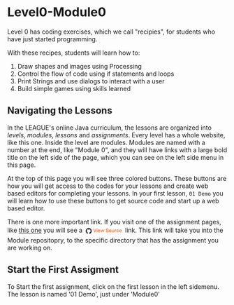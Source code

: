 # Level0-Module0

Level 0 has coding exercises, which we call "recipies", for students who have just started programming. 

With these recipes, students will learn how to:

1. Draw shapes and images using Processing
2. Control the flow of code using if statements and loops 
3. Print Strings and use dialogs to interact with a user 
4. Build simple games using skills learned

## Navigating the Lessons

In the LEAGUE's online Java curriculum, the lessons are organized
into _levels_, _modules_, _lessons_ and _assignments_.  Every level has a
whole website, like this one.  Inside the level are modules. Modules are
named with a number at the end, like "Module 0", and they will have links
with a large bold title on the left side of the page, which you can see on
the left side menu in this page. 

At the top of this page you will see three colored buttons. These buttons are
how you will get access to the codes for your lessons and create web based
editors for completing your lessons. In your first lesson, `01 Demo` you will 
learn how to use these buttons to get source code and start up a web based editor. 

There is one more important link. If you visit one of the assignment pages, like 
[this one](http://localhost:8080/Level0/lessons/Module0/02_code_flow/)
you will see a  <img style="vertical-align:middle" src="./images/source_link.png" height="25px">
 link. This link will take you into the Module repositopry, to the specific
directory that has the assignment you are working on. 

## Start the First Assigment

To Start the first assignment, click on the first lesson in the left sidemenu. The lesson is named '01 Demo', just  under 'Module0'

